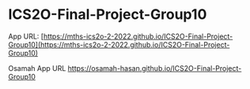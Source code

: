 # ICS2O-Final-Project-Group10

App URL: [https://mths-ics2o-2-2022.github.io/ICS2O-Final-Project-Group10](https://mths-ics2o-2-2022.github.io/ICS2O-Final-Project-Group10)

Osamah App URL https://osamah-hasan.github.io/ICS2O-Final-Project-Group10
